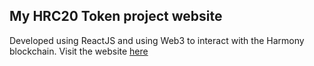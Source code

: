 ## My HRC20 Token project website
Developed using ReactJS and using Web3 to interact with the Harmony blockchain. Visit the website [here](https://puruland.com/)
